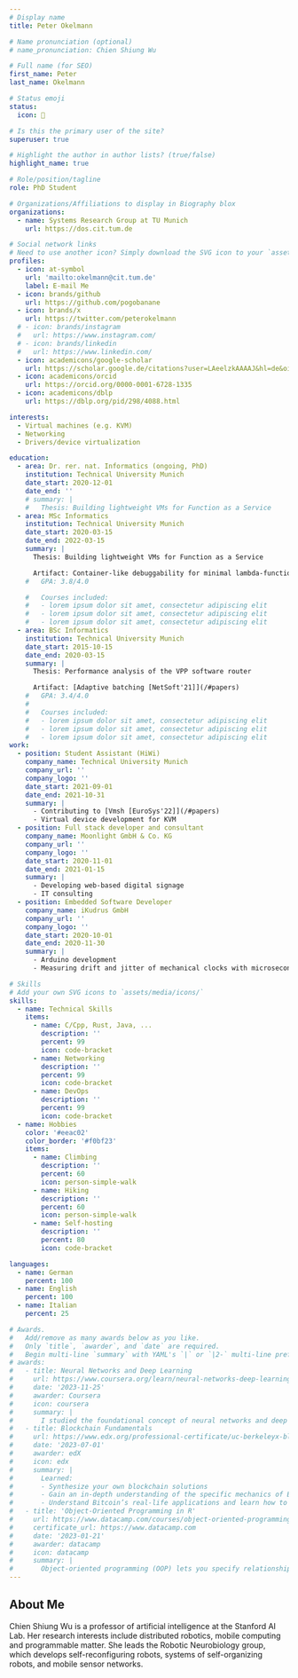 ```yaml
---
# Display name
title: Peter Okelmann

# Name pronunciation (optional)
# name_pronunciation: Chien Shiung Wu

# Full name (for SEO)
first_name: Peter
last_name: Okelmann

# Status emoji
status:
  icon: 🐧

# Is this the primary user of the site?
superuser: true

# Highlight the author in author lists? (true/false)
highlight_name: true

# Role/position/tagline
role: PhD Student

# Organizations/Affiliations to display in Biography blox
organizations:
  - name: Systems Research Group at TU Munich
    url: https://dos.cit.tum.de

# Social network links
# Need to use another icon? Simply download the SVG icon to your `assets/media/icons/` folder.
profiles:
  - icon: at-symbol
    url: 'mailto:okelmann@cit.tum.de'
    label: E-mail Me
  - icon: brands/github
    url: https://github.com/pogobanane
  - icon: brands/x
    url: https://twitter.com/peterokelmann
  # - icon: brands/instagram
  #   url: https://www.instagram.com/
  # - icon: brands/linkedin
  #   url: https://www.linkedin.com/
  - icon: academicons/google-scholar
    url: https://scholar.google.de/citations?user=LAeelzkAAAAJ&hl=de&oi=ao
  - icon: academicons/orcid
    url: https://orcid.org/0000-0001-6728-1335
  - icon: academicons/dblp
    url: https://dblp.org/pid/298/4088.html

interests:
  - Virtual machines (e.g. KVM)
  - Networking
  - Drivers/device virtualization

education:
  - area: Dr. rer. nat. Informatics (ongoing, PhD)
    institution: Technical University Munich
    date_start: 2020-12-01
    date_end: ''
    # summary: |
    #   Thesis: Building lightweight VMs for Function as a Service
  - area: MSc Informatics
    institution: Technical University Munich
    date_start: 2020-03-15
    date_end: 2022-03-15
    summary: |
      Thesis: Building lightweight VMs for Function as a Service

      Artifact: Container-like debuggability for minimal lambda-function VMs [λ🏴‍☠️ lambda-pirate](https://github.com/pogobanane/lambda-pirate) (see also [Vmsh [EuroSys'22]](/#papers))
    #   GPA: 3.8/4.0

    #   Courses included:
    #   - lorem ipsum dolor sit amet, consectetur adipiscing elit
    #   - lorem ipsum dolor sit amet, consectetur adipiscing elit
    #   - lorem ipsum dolor sit amet, consectetur adipiscing elit
  - area: BSc Informatics
    institution: Technical University Munich
    date_start: 2015-10-15
    date_end: 2020-03-15
    summary: |
      Thesis: Performance analysis of the VPP software router

      Artifact: [Adaptive batching [NetSoft'21]](/#papers)
    #   GPA: 3.4/4.0
    #
    #   Courses included:
    #   - lorem ipsum dolor sit amet, consectetur adipiscing elit
    #   - lorem ipsum dolor sit amet, consectetur adipiscing elit
    #   - lorem ipsum dolor sit amet, consectetur adipiscing elit
work:
  - position: Student Assistant (HiWi)
    company_name: Technical University Munich
    company_url: ''
    company_logo: ''
    date_start: 2021-09-01
    date_end: 2021-10-31
    summary: |
      - Contributing to [Vmsh [EuroSys'22]](/#papers)
      - Virtual device development for KVM
  - position: Full stack developer and consultant
    company_name: Moonlight GmbH & Co. KG
    company_url: ''
    company_logo: ''
    date_start: 2020-11-01
    date_end: 2021-01-15
    summary: |
      - Developing web-based digital signage
      - IT consulting
  - position: Embedded Software Developer
    company_name: iKudrus GmbH
    company_url: ''
    company_logo: ''
    date_start: 2020-10-01
    date_end: 2020-11-30
    summary: |
      - Arduino development
      - Measuring drift and jitter of mechanical clocks with microsecond-accuracy

# Skills
# Add your own SVG icons to `assets/media/icons/`
skills:
  - name: Technical Skills
    items:
      - name: C/Cpp, Rust, Java, ...
        description: ''
        percent: 99
        icon: code-bracket
      - name: Networking
        description: ''
        percent: 99
        icon: code-bracket
      - name: DevOps
        description: ''
        percent: 99
        icon: code-bracket
  - name: Hobbies
    color: '#eeac02'
    color_border: '#f0bf23'
    items:
      - name: Climbing
        description: ''
        percent: 60
        icon: person-simple-walk
      - name: Hiking
        description: ''
        percent: 60
        icon: person-simple-walk
      - name: Self-hosting
        description: ''
        percent: 80
        icon: code-bracket

languages:
  - name: German
    percent: 100
  - name: English
    percent: 100
  - name: Italian
    percent: 25

# Awards.
#   Add/remove as many awards below as you like.
#   Only `title`, `awarder`, and `date` are required.
#   Begin multi-line `summary` with YAML's `|` or `|2-` multi-line prefix and indent 2 spaces below.
# awards:
#   - title: Neural Networks and Deep Learning
#     url: https://www.coursera.org/learn/neural-networks-deep-learning
#     date: '2023-11-25'
#     awarder: Coursera
#     icon: coursera
#     summary: |
#       I studied the foundational concept of neural networks and deep learning. By the end, I was familiar with the significant technological trends driving the rise of deep learning; build, train, and apply fully connected deep neural networks; implement efficient (vectorized) neural networks; identify key parameters in a neural network’s architecture; and apply deep learning to your own applications.
#   - title: Blockchain Fundamentals
#     url: https://www.edx.org/professional-certificate/uc-berkeleyx-blockchain-fundamentals
#     date: '2023-07-01'
#     awarder: edX
#     icon: edx
#     summary: |
#       Learned:
#       - Synthesize your own blockchain solutions
#       - Gain an in-depth understanding of the specific mechanics of Bitcoin
#       - Understand Bitcoin’s real-life applications and learn how to attack and destroy Bitcoin, Ethereum, smart contracts and Dapps, and alternatives to Bitcoin’s Proof-of-Work consensus algorithm
#   - title: 'Object-Oriented Programming in R'
#     url: https://www.datacamp.com/courses/object-oriented-programming-with-s3-and-r6-in-r
#     certificate_url: https://www.datacamp.com
#     date: '2023-01-21'
#     awarder: datacamp
#     icon: datacamp
#     summary: |
#       Object-oriented programming (OOP) lets you specify relationships between functions and the objects that they can act on, helping you manage complexity in your code. This is an intermediate level course, providing an introduction to OOP, using the S3 and R6 systems. S3 is a great day-to-day R programming tool that simplifies some of the functions that you write. R6 is especially useful for industry-specific analyses, working with web APIs, and building GUIs.
---
```


## About Me

Chien Shiung Wu is a professor of artificial intelligence at the Stanford AI Lab. Her research interests include distributed robotics, mobile computing and programmable matter. She leads the Robotic Neurobiology group, which develops self-reconfiguring robots, systems of self-organizing robots, and mobile sensor networks.
